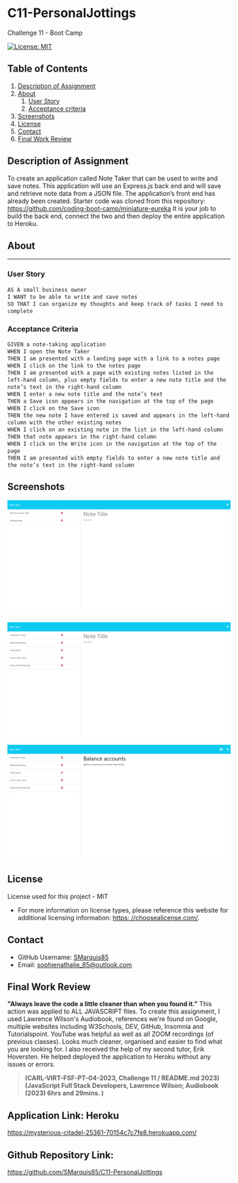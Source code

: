 # C11-PersonalJottings
Challenge 11 - Boot Camp

[![License: MIT](https://img.shields.io/badge/License-MIT-yellow.svg)](https://opensource.org/licenses/MIT)

## Table of Contents

  1. [Description of Assignment](#description-of-assignment)
  2. [About](#about)
      1. [User Story](#user-story)
      2. [Acceptance criteria](#acceptance-criteria)
  3. [Screenshots](#screenshots)
  4. [License](#license)
  5. [Contact](#Contact)
  6. [Final Work Review](#final-work-review)

  ## Description of Assignment

  To create an application called Note Taker that can be used to write and save notes. This application will use an Express.js back end and will save and retrieve note data from a JSON file. The application’s front end has already been created. Starter code was cloned from this repository: https://github.com/coding-boot-camp/miniature-eureka  It is your job to build the back end, connect the two and then deploy the entire application to Heroku.

  ## About 

---
### User Story

```
AS A small business owner
I WANT to be able to write and save notes
SO THAT I can organize my thoughts and keep track of tasks I need to complete

```
### Acceptance Criteria

```
GIVEN a note-taking application
WHEN I open the Note Taker
THEN I am presented with a landing page with a link to a notes page
WHEN I click on the link to the notes page
THEN I am presented with a page with existing notes listed in the left-hand column, plus empty fields to enter a new note title and the note’s text in the right-hand column
WHEN I enter a new note title and the note’s text
THEN a Save icon appears in the navigation at the top of the page
WHEN I click on the Save icon
THEN the new note I have entered is saved and appears in the left-hand column with the other existing notes
WHEN I click on an existing note in the list in the left-hand column
THEN that note appears in the right-hand column
WHEN I click on the Write icon in the navigation at the top of the page
THEN I am presented with empty fields to enter a new note title and the note’s text in the right-hand column
```

## Screenshots

![images/HEROKU3.png](images/HEROKU3.png)

![images/HEROKU4.png](images/HEROKU4.png)

![images/HEROKU5.png](images/HEROKU5.png)

## License

License used for this project - MIT
  * For more information on license types, please reference this website
  for additional licensing information: [https: //choosealicense.com/](https://choosealicense.com/).

  ## Contact

  * GitHub Username: [SMarquis85](https://github.com/SMarquis85)
  * Email: sophienathalie_85@outlook.com

  ## Final Work Review

**"Always leave the code a little cleaner than when you found it."**  This action was applied to ALL JAVASCRIPT files. To create this assignment, I used Lawrence Wilson's Audiobook, references we're found on Google, multiple websites including W3Schools, DEV, GitHub, Insomnia and Tutorialspoint. YouTube was helpful as well as all ZOOM recordings (of previous classes). Looks much cleaner, organised and easier to find what you are looking for. I also received the help of my second tutor, Erik Hoversten. He helped deployed the application to Heroku without any issues or errors.

> **(CARL-VIRT-FSF-PT-04-2023, Challenge 11 / README.md 2023)**
> **(JavaScript Full Stack Developers, Lawrence Wilson; Audiobook (2023) 6hrs and 29mins. )**

## Application Link: Heroku
https://mysterious-citadel-25361-70154c7c7fe8.herokuapp.com/ 

## Github Repository Link:
https://github.com/SMarquis85/C11-PersonalJottings 